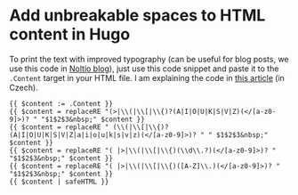 # Add unbreakable spaces to HTML content in Hugo

To print the text with improved typography (can be useful for blog posts, we use this code in [Noltio blog](https://noltio.com/cs/blog/)), just use this code snippet and paste it to the `.Content` target in your HTML file. I am explaining the code in [this article](https://noltio.com/cs/blog/hugo-jak-na-automaticke-nahrazeni-mezer-nedelitelnymi/) (in Czech).

```
{{ $content := .Content }}
{{ $content = replaceRE "(>|\\(|\\[|\\{)?(A|I|O|U|K|S|V|Z)(</[a-z0-9]>)? " "$1$2$3&nbsp;" $content }}
{{ $content = replaceRE " (\\(|\\[|\\{)?(A|I|O|U|K|S|V|Z|a|i|o|u|k|s|v|z)(</[a-z0-9]>)? " " $1$2$3&nbsp;" $content }}
{{ $content = replaceRE "( |>|\\(|\\[|\\{)(\\d\\.?)(</[a-z0-9]>)? " "$1$2$3&nbsp;" $content }}
{{ $content = replaceRE "( |>|\\(|\\[|\\{)([A-Z]\\.)(</[a-z0-9]>)? " "$1$2$3&nbsp;" $content }}
{{ $content | safeHTML }}
```
